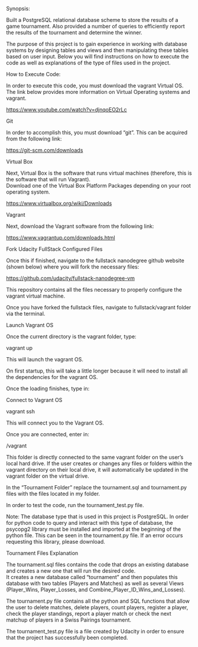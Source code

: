 Synopsis:

Built a PostgreSQL relational database scheme to store the results of a game tournament. Also provided a number of queries to efficiently report the results of the tournament and determine the winner.

The purpose of this project is to gain experience in working 
with database systems by designing tables and views and then 
manipulating these tables based on user input.  Below you will 
find instructions on how to execute the code as well as 
explanations of the type of files used in the project.


How to Execute Code:

In order to execute this code, you must download the vagrant 
Virtual OS.  The link below provides more information on Virtual 
Operating systems and vagrant.  

https://www.youtube.com/watch?v=djnqoEO2rLc


Git

In order to accomplish this, you must download “git”.  This can 
be acquired from the following link:

https://git-scm.com/downloads


Virtual Box

Next, Virtual Box is the software that runs virtual machines 
(therefore, this is the software that will run Vagrant).  
Download one of the Virtual Box Platform Packages depending on 
your root operating system.

https://www.virtualbox.org/wiki/Downloads


Vagrant

Next, download the Vagrant software from the following link:

https://www.vagrantup.com/downloads.html


Fork Udacity FullStack Configured Files

Once this if finished, navigate to the fullstack nanodegree 
github website (shown below) where you will fork the necessary 
files:

https://github.com/udacity/fullstack-nanodegree-vm

This repository contains all the files necessary to properly 
configure the vagrant virtual machine.

Once you have forked the fullstack files, navigate to 
fullstack/vagrant folder via the terminal.


Launch Vagrant OS

Once the current directory is the vagrant folder, type:

vagrant up

This will launch the vagrant OS.

On first startup, this will take a little longer because it 
will need to install all the dependencies for the vagrant OS.

Once the loading finishes, type in:

Connect to Vagrant OS

vagrant ssh

This will connect you to the Vagrant OS.

Once you are connected, enter in:

/vagrant

This folder is directly connected to the same vagrant folder on 
the user’s local hard drive.  If the user creates or changes 
any files or folders within the vagrant directory on their local 
drive, it will automatically be updated in the vagrant folder on 
the virtual drive.

In the “Tournament Folder” replace the tournament.sql and 
tournament.py files with the files located in my folder.

In order to test the code, run the tournament_test.py file.

Note: The database type that is used in this project is 
PostgreSQL.  In order for python code to query and interact with 
this type of database, the psycopg2 library must be installed 
and imported at the beginning of the python file.  This can be 
seen in the tournament.py file.  If an error occurs requesting 
this library, please download.


Tournament Files Explanation

The tournament.sql files contains the code that drops an existing 
database and creates a new one that will run the desired code.  
It creates a new database called “tournament” and then populates 
this database with two tables (Players and Matches) as well as 
several Views (Player_Wins, Player_Losses, and 
Combine_Player_ID_Wins_and_Losses).

The tournament.py file contains all the python and SQL functions 
that allow the user to delete matches, delete players, count 
players, register a player, check the player standings, report 
a player match or check the next matchup of players in a Swiss 
Pairings tournament.

The tournament_test.py file is a file created by Udacity in order 
to ensure that the project has successfully been completed.
